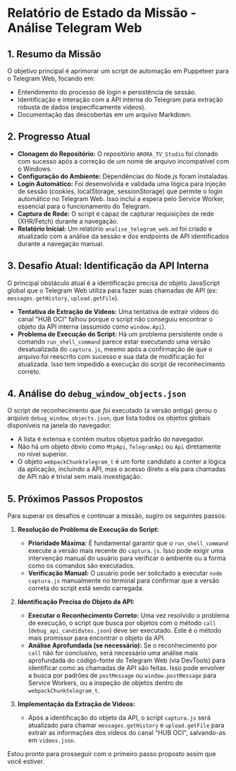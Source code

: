 # Relatório de Estado da Missão - Análise Telegram Web

## 1. Resumo da Missão

O objetivo principal é aprimorar um script de automação em Puppeteer para o Telegram Web, focando em:
*   Entendimento do processo de login e persistência de sessão.
*   Identificação e interação com a API interna do Telegram para extração robusta de dados (especificamente vídeos).
*   Documentação das descobertas em um arquivo Markdown.

## 2. Progresso Atual

*   **Clonagem do Repositório:** O repositório `ARORA_TV_Studio` foi clonado com sucesso após a correção de um nome de arquivo incompatível com o Windows.
*   **Configuração do Ambiente:** Dependências do Node.js foram instaladas.
*   **Login Automático:** Foi desenvolvida e validada uma lógica para injeção de sessão (cookies, localStorage, sessionStorage) que permite o login automático no Telegram Web. Isso inclui a espera pelo Service Worker, essencial para o funcionamento do Telegram.
*   **Captura de Rede:** O script é capaz de capturar requisições de rede (XHR/Fetch) durante a navegação.
*   **Relatório Inicial:** Um relatório `analise_telegram_web.md` foi criado e atualizado com a análise da sessão e dos endpoints de API identificados durante a navegação manual.

## 3. Desafio Atual: Identificação da API Interna

O principal obstáculo atual é a identificação precisa do objeto JavaScript global que o Telegram Web utiliza para fazer suas chamadas de API (ex: `messages.getHistory`, `upload.getFile`).

*   **Tentativa de Extração de Vídeos:** Uma tentativa de extrair vídeos do canal "HUB OCI" falhou porque o script não conseguiu encontrar o objeto da API interna (assumido como `window.Api`).
*   **Problema de Execução do Script:** Há um problema persistente onde o comando `run_shell_command` parece estar executando uma versão desatualizada do `captura.js`, mesmo após a confirmação de que o arquivo foi reescrito com sucesso e sua data de modificação foi atualizada. Isso tem impedido a execução do script de reconhecimento correto.

## 4. Análise do `debug_window_objects.json`

O script de reconhecimento que *foi* executado (a versão antiga) gerou o arquivo `debug_window_objects.json`, que lista todos os objetos globais disponíveis na janela do navegador.

*   A lista é extensa e contém muitos objetos padrão do navegador.
*   Não há um objeto óbvio como `MtpApi`, `TelegramApi` ou `Api` diretamente no nível superior.
*   O objeto `webpackChunktelegram_t` é um forte candidato a conter a lógica da aplicação, incluindo a API, mas o acesso direto a ela para chamadas de API não é trivial sem mais investigação.

## 5. Próximos Passos Propostos

Para superar os desafios e continuar a missão, sugiro os seguintes passos:

1.  **Resolução do Problema de Execução do Script:**
    *   **Prioridade Máxima:** É fundamental garantir que o `run_shell_command` execute a versão mais recente do `captura.js`. Isso pode exigir uma intervenção manual do usuário para verificar o ambiente ou a forma como os comandos são executados.
    *   **Verificação Manual:** O usuário pode ser solicitado a executar `node captura.js` manualmente no terminal para confirmar que a versão correta do script está sendo carregada.

2.  **Identificação Precisa do Objeto da API:**
    *   **Executar o Reconhecimento Correto:** Uma vez resolvido o problema de execução, o script que busca por objetos com o método `call` (`debug_api_candidates.json`) deve ser executado. Este é o método mais promissor para encontrar o objeto da API.
    *   **Análise Aprofundada (se necessário):** Se o reconhecimento por `call` não for conclusivo, será necessário uma análise mais aprofundada do código-fonte do Telegram Web (via DevTools) para identificar como as chamadas de API são feitas. Isso pode envolver a busca por padrões de `postMessage` ou `window.postMessage` para Service Workers, ou a inspeção de objetos dentro de `webpackChunktelegram_t`.

3.  **Implementação da Extração de Vídeos:**
    *   Após a identificação do objeto da API, o script `captura.js` será atualizado para chamar `messages.getHistory` e `upload.getFile` para extrair as informações dos vídeos do canal "HUB OCI", salvando-as em `videos.json`.

Estou pronto para prosseguir com o primeiro passo proposto assim que você estiver.